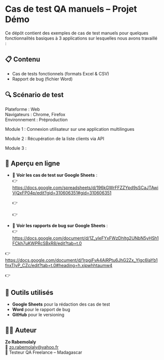 # Cas de test QA manuels – Projet Démo

Ce dépôt contient des exemples de cas de test manuels pour quelques fonctionnalités basiques à 3 applications sur lesquelles nous avons travaillé :


## 📋 Contenu

- Cas de tests fonctionnels (formats Excel & CSV)
- Rapport de bug (fichier Word)

## 🔍 Scénario de test

Plateforme : Web  
Navigateurs : Chrome, Firefox  
Environnement : Préproduction

Module 1 : Connexion utilisateur sur une application multilingues

Module 2 : Récupération de la liste clients via API

Module 3 : 

## 🔗 Aperçu en ligne

- 🧾 **Voir les cas de test sur Google Sheets** :  
  👉 https://docs.google.com/spreadsheets/d/196kGWrFFZZYpd9sSCaJTAwiVjQxFP04p/edit?gid=310606351#gid=310606351
  
  👉 
  
  👉
  
  
 - 🧾 **Voir les rapports de bug sur Google Sheets** :  
  👉 https://docs.google.com/document/d/1Z_yleFYxFWzDhltg2UNbN5yHSh1FCkh7uKWPRcSBxR8/edit?tab=t.0
 
  👉 https://docs.google.com/document/d/1rpgjFvA4AjRPtu6JhG2Zx_Ylgc6laYb1fnxTlyP_CZc/edit?tab=t.0#heading=h.xipwhhtaumw4
  
  👉
 

## 🧰 Outils utilisés

- **Google Sheets** pour la rédaction des cas de test
- **Word** pour le rapport de bug
- **GitHub** pour le versioning

## 🧑‍💻 Auteur

**Zo Rabemolaly**  
📧 zo.rabemolaly@yahoo.fr  
🎯 Testeur QA Freelance – Madagascar  




